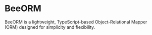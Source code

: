 # BeeORM
BeeORM is a lightweight, TypeScript-based Object-Relational Mapper (ORM) designed for simplicity and flexibility.
